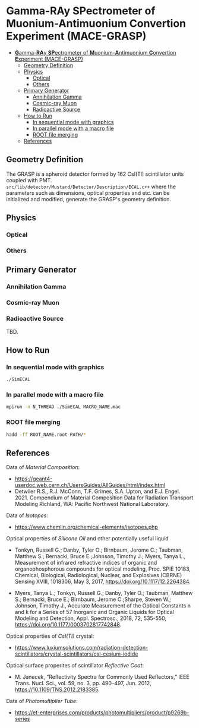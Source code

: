 # **G**amma-**RA**y **SP**ectrometer of **M**uonium-**A**ntimuonium **C**onvertion **E**xperiment (MACE-GRASP)

- [**G**amma-**RA**y **SP**ectrometer of **M**uonium-**A**ntimuonium **C**onvertion **E**xperiment (MACE-GRASP)](#gamma-ray-spectrometer-of-muonium-antimuonium-convertion-experiment-mace-grasp)
  - [Geometry Definition](#geometry-definition)
  - [Physics](#physics)
    - [Optical](#optical)
    - [Others](#others)
  - [Primary Generator](#primary-generator)
    - [Annihilation Gamma](#annihilation-gamma)
    - [Cosmic-ray Muon](#cosmic-ray-muon)
    - [Radioactive Source](#radioactive-source)
  - [How to Run](#how-to-run)
    - [In sequential mode with graphics](#in-sequential-mode-with-graphics)
    - [In parallel mode with a macro file](#in-parallel-mode-with-a-macro-file)
    - [ROOT file merging](#root-file-merging)
  - [References](#references)

## Geometry Definition
The GRASP is a spheroid detector formed by 162 CsI(Tl) scintillator units coupled with PMT.
`src/lib/detector/Mustard/Detector/Description/ECAL.c++` where the parameters such as dimensions, optical properties and etc. can be initialized and modified, generate the GRASP's geometry definition.

## Physics
### Optical

### Others
## Primary Generator
### Annihilation Gamma
### Cosmic-ray Muon
### Radioactive Source
TBD.

## How to Run

### In sequential mode with graphics
```bash
./SimECAL
```
### In parallel mode with a macro file
```bash
mpirun -n N_THREAD ./SimECAL MACRO_NAME.mac
```

### ROOT file merging
```bash
hadd -ff ROOT_NAME.root PATH/*
```
## References

Data of *Material Composition*:
- https://geant4-userdoc.web.cern.ch/UsersGuides/AllGuides/html/index.html
- Detwiler R.S., R.J. McConn, T.F. Grimes, S.A. Upton, and E.J. Engel. 2021. Compendium of Material Composition Data for Radiation Transport Modeling Richland, WA: Pacific Northwest National Laboratory.

Data of *Isotopes*:
- https://www.chemlin.org/chemical-elements/isotopes.php

Optical properties of *Silicone Oil* and other potentially useful liquid
- Tonkyn, Russell G.; Danby, Tyler O.; Birnbaum, Jerome C.; Taubman, Matthew S.; Bernacki, Bruce E.;Johnson, Timothy J.; Myers, Tanya L., Measurement of infrared refractive indices of organic and organophosphorous compounds for optical modeling, Proc. SPIE 10183, Chemical, Biological, Radiological, Nuclear, and Explosives (CBRNE) Sensing XVIII, 1018306, May 3, 2017, https://doi.org/10.1117/12.2264384.

- Myers, Tanya L.; Tonkyn, Russell G.; Danby, Tyler O.; Taubman, Matthew S.; Bernacki, Bruce E.; Birnbaum, Jerome C.;Sharpe, Steven W.; Johnson, Timothy J., Accurate Measurement of the Optical Constants n and k for a Series of 57 Inorganic and Organic Liquids for Optical Modeling and Detection, Appl. Spectrosc., 2018, 72, 535-550, https://doi.org/10.1177/0003702817742848.

Optical properties of *CsI(Tl)* crystal:
- https://www.luxiumsolutions.com/radiation-detection-scintillators/crystal-scintillators/csi-cesium-iodide

Optical surface properites of scintillator *Reflective Coat*:
- M. Janecek, “Reflectivity Spectra for Commonly Used Reflectors,” IEEE Trans. Nucl. Sci., vol. 59, no. 3, pp. 490–497, Jun. 2012, https://10.1109/TNS.2012.2183385.

Data of *Photomultiplier Tube*:
- https://et-enterprises.com/products/photomultipliers/product/p9269b-series
